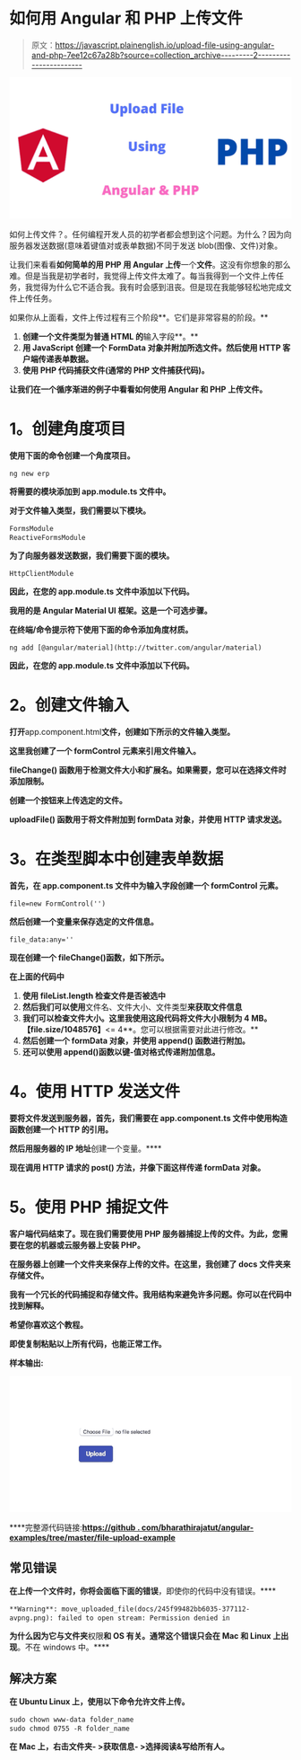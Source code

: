 # 如何用 Angular 和 PHP 上传文件

> 原文：<https://javascript.plainenglish.io/upload-file-using-angular-and-php-7ee12c67a28b?source=collection_archive---------2----------------------->

![](img/b4f898c89d9eb807d369404fc68b939d.png)

如何上传文件？。任何编程开发人员的初学者都会想到这个问题。为什么？因为向服务器发送数据(意味着键值对或表单数据)不同于发送 blob(图像、文件)对象。

让我们来看看**如何简单的用 **PHP** 用 **Angular** 上传**一个**文件**。这没有你想象的那么难。但是当我是初学者时，我觉得上传文件太难了。每当我得到一个文件上传任务，我觉得为什么它不适合我。我有时会感到沮丧。但是现在我能够轻松地完成文件上传任务。

如果你从上面看，文件上传过程有三个阶段**。它们是非常容易的阶段。**

1.  **创建一个文件类型为普通 HTML 的**输入字段**。**
2.  **用 JavaScript 创建一个 **FormData** 对象并附加所选文件。然后使用 **HTTP** 客户端传递表单数据。**
3.  **使用 **PHP** 代码捕获文件(通常的 PHP 文件捕获代码)。**

**让我们在一个循序渐进的例子中看看如何使用 Angular 和 PHP 上传文件。**

# ****1。创建角度项目****

**使用下面的命令创建一个角度项目。**

```
ng new erp
```

**将需要的模块添加到 **app.module.ts** 文件中。**

**对于文件输入类型，我们需要以下模块。**

```
FormsModule
ReactiveFormsModule
```

**为了向服务器发送数据，我们需要下面的模块。**

```
HttpClientModule
```

**因此，在您的 **app.module.ts** 文件中添加以下代码。**

****我用的是 Angular Material UI 框架。这是一个可选步骤。****

**在终端/命令提示符下使用下面的命令添加角度材质。**

```
ng add [@angular/material](http://twitter.com/angular/material)
```

**因此，在您的 **app.module.ts** 文件中添加以下代码。**

# ****2。创建文件输入****

**打开**app.component.html**文件，创建如下所示的文件输入类型。**

**这里我创建了一个 **formControl** 元素来引用文件输入。**

****fileChange()** 函数用于检测文件大小和扩展名。如果需要，您可以在选择文件时添加限制。**

**创建一个按钮来上传选定的文件。**

****uploadFile()** 函数用于将文件附加到 formData 对象，并使用 HTTP 请求发送。**

# ****3。在类型脚本中创建表单数据****

**首先，在 **app.component.ts** 文件中为输入字段创建一个 formControl 元素。**

```
file=new FormControl('')
```

**然后创建一个变量来保存选定的文件信息。**

```
file_data:any=''
```

**现在创建一个 fileChange()函数，如下所示。**

**在上面的代码中**

1.  **使用 **fileList.length** 检查文件是否被选中**
2.  **然后我们可以使用**文件名、文件大小、文件类型**来获取文件信息**
3.  **我们可以检查文件大小。这里我使用这段代码将文件大小限制为 4 MB。【file.size/1048576】**<= 4**。您可以根据需要对此进行修改。**
4.  **然后创建一个 formData 对象，并使用 **append()** 函数进行附加。**
5.  **还可以使用 append()函数以键-值对格式传递附加信息。**

# ****4。使用 HTTP** 发送文件**

**要将文件发送到服务器，首先，我们需要在 **app.component.ts** 文件中使用构造函数创建一个 HTTP 的引用。**

**然后用服务器的 IP 地址**创建一个变量。****

**现在调用 HTTP 请求的 **post()** 方法，并像下面这样传递 formData 对象。**

# ****5。使用 PHP** 捕捉文件**

**客户端代码结束了。现在我们需要使用 PHP 服务器捕捉上传的文件。为此，您需要在您的机器或云服务器上安装 PHP。**

**在服务器上创建一个文件夹来保存上传的文件。在这里，我创建了 **docs** 文件夹来存储文件。**

**我有一个冗长的代码捕捉和存储文件。我用结构来避免许多问题。你可以在代码中找到解释。**

**希望你喜欢这个教程。**

**即使复制粘贴以上所有代码，也能正常工作。**

****样本输出:****

**![](img/87442779a3b354cbccc09760f4cbac74.png)**

****完整源代码链接:**[https://github . com/bharathirajatut/angular-examples/tree/master/file-upload-example](https://github.com/bharathirajatut/angular-examples/tree/master/file-upload-example)**

## ****常见错误****

**在上传一个文件时，你将会面临下面的错误**，即使你的代码中没有错误。****

```
**Warning**: move_uploaded_file(docs/245f99482bb6035-377112-avpng.png): failed to open stream: Permission denied in
```

**为什么因为它与文件夹**权限**和 **OS** 有关。通常这个错误只会在 Mac 和 Linux 上出现**。不在 windows 中。****

## ****解决方案****

**在 **Ubuntu Linux** 上，使用以下命令允许文件上传。**

```
sudo chown www-data folder_name
sudo chmod 0755 -R folder_name
```

****在 Mac 上**，右击文件夹- >获取信息- >选择阅读&写给所有人。**